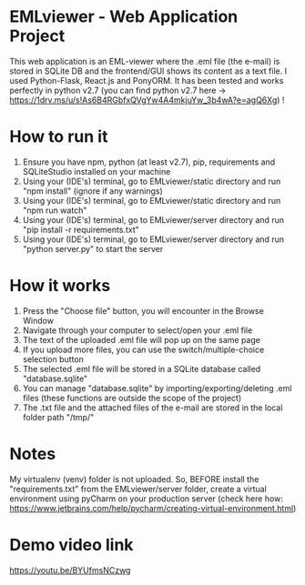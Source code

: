 # EMLviewer - Web Application Project
This web application is an EML-viewer where the .eml file (the e-mail) is stored in SQLite DB and the frontend/GUI shows its content as a text file. 
I used Python-Flask, React.js and PonyORM. It has been tested and works perfectly in python v2.7 (you can find python v2.7 here → https://1drv.ms/u/s!As6B4RGbfxQVgYw4A4mkjuYw_3b4wA?e=agQ6Xg) !

# How to run it
1. Ensure you have npm, python (at least v2.7), pip, requirements and SQLiteStudio installed on your machine
2. Using your (IDE's) terminal, go to EMLviewer/static directory and run "npm install" (ignore if any warnings)
3. Using your (IDE's) terminal, go to EMLviewer/static directory and run "npm run watch"
4. Using your (IDE's) terminal, go to EMLviewer/server directory and run "pip install -r requirements.txt"
5. Using your (IDE's) terminal, go to EMLviewer/server directory and run "python server.py" to start the server

# How it works
1. Press the "Choose file" button, you will encounter in the Browse Window
2. Navigate through your computer to select/open your .eml file
3. The text of the uploaded .eml file will pop up on the same page
4. If you upload more files, you can use the switch/multiple-choice selection button
5. The selected .eml file will be stored in a SQLite database called "database.sqlite"
6. You can manage "database.sqlite" by importing/exporting/deleting .eml files (these functions are outside the scope of the project)
7. The .txt file and the attached files of the e-mail are stored in the local folder path "/tmp/"

# Notes
My virtualenv (venv) folder is not uploaded. So, BEFORE install the "requirements.txt" from the EMLviewer/server folder, create a virtual environment using pyCharm on your production server (check here how: https://www.jetbrains.com/help/pycharm/creating-virtual-environment.html)

# Demo video link
https://youtu.be/BYUfmsNCzwg
